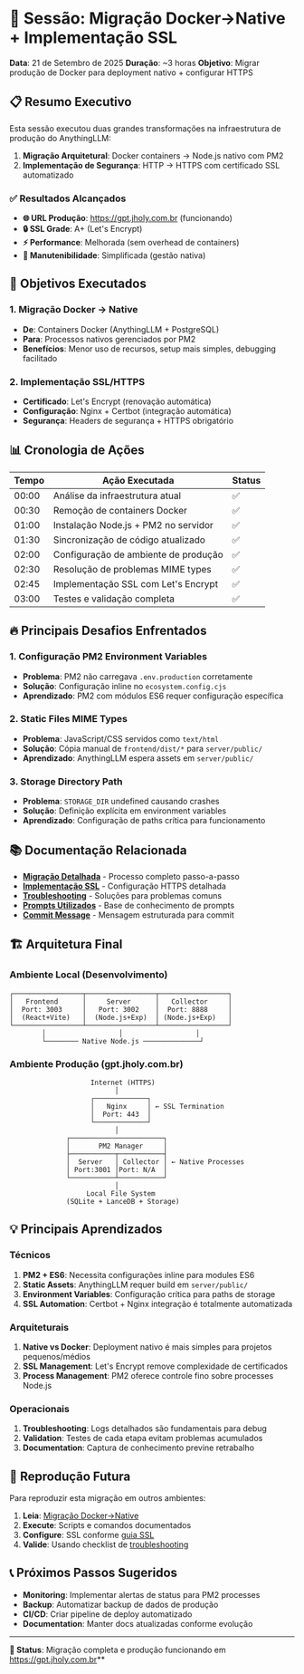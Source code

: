 # 🚀 Sessão: Migração Docker→Native + Implementação SSL

**Data**: 21 de Setembro de 2025
**Duração**: ~3 horas
**Objetivo**: Migrar produção de Docker para deployment nativo + configurar HTTPS

## 📋 Resumo Executivo

Esta sessão executou duas grandes transformações na infraestrutura de produção do AnythingLLM:

1. **Migração Arquitetural**: Docker containers → Node.js nativo com PM2
2. **Implementação de Segurança**: HTTP → HTTPS com certificado SSL automatizado

### ✅ Resultados Alcançados

- **🌐 URL Produção**: https://gpt.jholy.com.br (funcionando)
- **🔒 SSL Grade**: A+ (Let's Encrypt)
- **⚡ Performance**: Melhorada (sem overhead de containers)
- **🔄 Manutenibilidade**: Simplificada (gestão nativa)

## 🎯 Objetivos Executados

### 1. **Migração Docker → Native**
- **De**: Containers Docker (AnythingLLM + PostgreSQL)
- **Para**: Processos nativos gerenciados por PM2
- **Benefícios**: Menor uso de recursos, setup mais simples, debugging facilitado

### 2. **Implementação SSL/HTTPS**
- **Certificado**: Let's Encrypt (renovação automática)
- **Configuração**: Nginx + Certbot (integração automática)
- **Segurança**: Headers de segurança + HTTPS obrigatório

## 📊 Cronologia de Ações

| Tempo | Ação Executada | Status |
|-------|----------------|--------|
| 00:00 | Análise da infraestrutura atual | ✅ |
| 00:30 | Remoção de containers Docker | ✅ |
| 01:00 | Instalação Node.js + PM2 no servidor | ✅ |
| 01:30 | Sincronização de código atualizado | ✅ |
| 02:00 | Configuração de ambiente de produção | ✅ |
| 02:30 | Resolução de problemas MIME types | ✅ |
| 02:45 | Implementação SSL com Let's Encrypt | ✅ |
| 03:00 | Testes e validação completa | ✅ |

## 🔥 Principais Desafios Enfrentados

### 1. **Configuração PM2 Environment Variables**
- **Problema**: PM2 não carregava `.env.production` corretamente
- **Solução**: Configuração inline no `ecosystem.config.cjs`
- **Aprendizado**: PM2 com módulos ES6 requer configuração específica

### 2. **Static Files MIME Types**
- **Problema**: JavaScript/CSS servidos como `text/html`
- **Solução**: Cópia manual de `frontend/dist/*` para `server/public/`
- **Aprendizado**: AnythingLLM espera assets em `server/public/`

### 3. **Storage Directory Path**
- **Problema**: `STORAGE_DIR` undefined causando crashes
- **Solução**: Definição explícita em environment variables
- **Aprendizado**: Configuração de paths crítica para funcionamento

## 📚 Documentação Relacionada

- **[Migração Detalhada](./migracao-docker-native.md)** - Processo completo passo-a-passo
- **[Implementação SSL](./implementacao-ssl.md)** - Configuração HTTPS detalhada
- **[Troubleshooting](./problemas-solucoes.md)** - Soluções para problemas comuns
- **[Prompts Utilizados](./prompts-utilizados.md)** - Base de conhecimento de prompts
- **[Commit Message](./commit-message.md)** - Mensagem estruturada para commit

## 🏗️ Arquitetura Final

### **Ambiente Local** (Desenvolvimento)
```
┌─────────────────┬─────────────────┬─────────────────┐
│   Frontend      │     Server      │   Collector     │
│  Port: 3003     │   Port: 3002    │  Port: 8888     │
│  (React+Vite)   │  (Node.js+Exp)  │ (Node.js+Exp)   │
└─────────────────┴─────────────────┴─────────────────┘
        │                  │                  │
        └──────── Native Node.js ──────────────┘
```

### **Ambiente Produção** (gpt.jholy.com.br)
```
                    Internet (HTTPS)
                          │
                    ┌─────────────┐
                    │   Nginx     │ ← SSL Termination
                    │  Port: 443  │
                    └─────────────┘
                          │
              ┌───────────────────────┐
              │       PM2 Manager     │
              ├───────────┬───────────┤
              │  Server   │ Collector │ ← Native Processes
              │ Port:3001 │Port: N/A  │
              └───────────┴───────────┘
                          │
                   Local File System
              (SQLite + LanceDB + Storage)
```

## 💡 Principais Aprendizados

### **Técnicos**
1. **PM2 + ES6**: Necessita configurações inline para modules ES6
2. **Static Assets**: AnythingLLM requer build em `server/public/`
3. **Environment Variables**: Configuração crítica para paths de storage
4. **SSL Automation**: Certbot + Nginx integração é totalmente automatizada

### **Arquiteturais**
1. **Native vs Docker**: Deployment nativo é mais simples para projetos pequenos/médios
2. **SSL Management**: Let's Encrypt remove complexidade de certificados
3. **Process Management**: PM2 oferece controle fino sobre processes Node.js

### **Operacionais**
1. **Troubleshooting**: Logs detalhados são fundamentais para debug
2. **Validation**: Testes de cada etapa evitam problemas acumulados
3. **Documentation**: Captura de conhecimento previne retrabalho

## 🔄 Reprodução Futura

Para reproduzir esta migração em outros ambientes:

1. **Leia**: [Migração Docker→Native](./migracao-docker-native.md)
2. **Execute**: Scripts e comandos documentados
3. **Configure**: SSL conforme [guia SSL](./implementacao-ssl.md)
4. **Valide**: Usando checklist de [troubleshooting](./problemas-solucoes.md)

## 📞 Próximos Passos Sugeridos

- **Monitoring**: Implementar alertas de status para PM2 processes
- **Backup**: Automatizar backup de dados de produção
- **CI/CD**: Criar pipeline de deploy automatizado
- **Documentation**: Manter docs atualizadas conforme evolução

---

**🎉 Status**: Migração completa e produção funcionando em https://gpt.jholy.com.br**